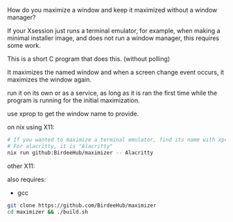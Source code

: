How do you maximize a window and keep it maximized
without a window manager?

If your Xsession just runs a terminal emulator,
for example, when making a minimal installer image,
and does not run a window manager, this requires some work.

This is a short C program that does this. (without polling)

It maximizes the named window and when a screen change event occurs,
it maximizes the window again.

run it on its own or as a service,
as long as it is ran the first time while the program is running
for the initial maximization.

use xprop to get the window name to provide.

on nix using X11:
```bash
# If you wanted to maximize a terminal emulator, find its name with xprop
# For alacritty, it is "Alacritty"
nix run github:BirdeeHub/maximizer -- Alacritty
```

other X11:

also requires:

- gcc

```bash
git clone https://github.com/BirdeeHub/maximizer
cd maximizer && ./build.sh
```
